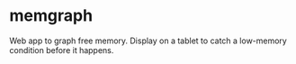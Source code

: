 # memgraph
Web app to graph free memory. Display on a tablet to catch a low-memory condition before it happens.
